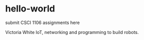 # hello-world
submit CSCI 1106 assignments here 

Victoria White
IoT, networking and programming to build robots. 
